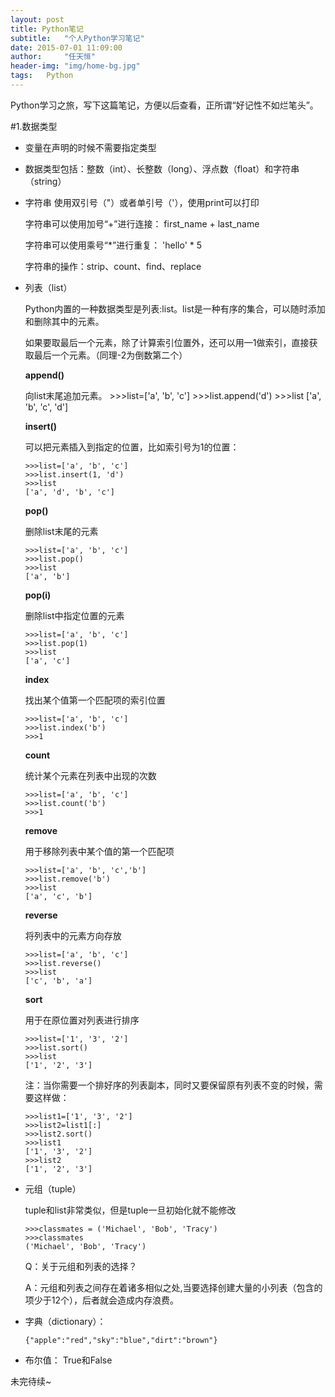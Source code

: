 ```yaml
---
layout: post
title: Python笔记
subtitle:   "个人Python学习笔记"
date: 2015-07-01 11:09:00
author:     "任天恒"
header-img: "img/home-bg.jpg"
tags:	Python
---
```

Python学习之旅，写下这篇笔记，方便以后查看，正所谓“好记性不如烂笔头”。

#1.数据类型

*	变量在声明的时候不需要指定类型
*	数据类型包括：整数（int）、长整数（long）、浮点数（float）和字符串（string）
*	字符串
	使用双引号（"）或者单引号（'），使用print可以打印

	字符串可以使用加号“+”进行连接：	first_name + last_name

	字符串可以使用乘号“*”进行重复： 'hello' * 5

	字符串的操作：strip、count、find、replace
*	列表（list）

	Python内置的一种数据类型是列表:list。list是一种有序的集合，可以随时添加和删除其中的元素。

	如果要取最后一个元素，除了计算索引位置外，还可以用—1做索引，直接获取最后一个元素。（同理-2为倒数第二个）

	**append()**

	向list末尾追加元素。
		>>>list=['a', 'b', 'c']
		>>>list.append('d')
		>>>list
		['a', 'b', 'c', 'd']

	**insert()**

	可以把元素插入到指定的位置，比如索引号为1的位置：

		>>>list=['a', 'b', 'c']
		>>>list.insert(1, 'd')
		>>>list
		['a', 'd', 'b', 'c']

	**pop()**

	删除list末尾的元素

		>>>list=['a', 'b', 'c']
		>>>list.pop()
		>>>list
		['a', 'b']

	**pop(i)**

	删除list中指定位置的元素

		>>>list=['a', 'b', 'c']
		>>>list.pop(1)
		>>>list
		['a', 'c']

	**index**

	找出某个值第一个匹配项的索引位置

		>>>list=['a', 'b', 'c']
		>>>list.index('b')
		>>>1

	**count**

	统计某个元素在列表中出现的次数

		>>>list=['a', 'b', 'c']
		>>>list.count('b')
		>>>1

	**remove**

	用于移除列表中某个值的第一个匹配项

		>>>list=['a', 'b', 'c','b']
		>>>list.remove('b')
		>>>list
		['a', 'c', 'b']

	**reverse**

	将列表中的元素方向存放

		>>>list=['a', 'b', 'c']
		>>>list.reverse()
		>>>list
		['c', 'b', 'a']

	**sort**

	用于在原位置对列表进行排序

		>>>list=['1', '3', '2']
		>>>list.sort()
		>>>list
		['1', '2', '3']

	注：当你需要一个排好序的列表副本，同时又要保留原有列表不变的时候，需要这样做：

		>>>list1=['1', '3', '2']
		>>>list2=list1[:]
		>>>list2.sort()
		>>>list1
		['1', '3', '2']
		>>>list2
		['1', '2', '3']






*	元组（tuple）

	tuple和list非常类似，但是tuple一旦初始化就不能修改

		>>>classmates = ('Michael', 'Bob', 'Tracy')
		>>>classmates
		('Michael', 'Bob', 'Tracy')

	Q：关于元组和列表的选择？

	A：元组和列表之间存在着诸多相似之处,当要选择创建大量的小列表（包含的项少于12个），后者就会造成内存浪费。

*	字典（dictionary）：

		{"apple":"red","sky":"blue","dirt":"brown"}

*	布尔值： True和False

未完待续~
